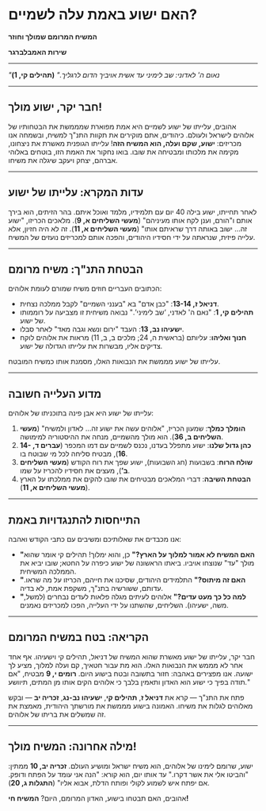 # האם ישוע באמת עלה לשמיים?

**המשיח המרומם שמולך וחוזר**

**שירות האמבלברגר**

---

_"נאום ה' לאדוני: שב לימיני עד אשית אויביך הדום לרגליך."_
**(תהילים קי, 1)**

---

## חבר יקר, ישוע מולך!

אהובים, עלייתו של ישוע לשמיים היא אמת מפוארת שמממשת את הבטחותיו של אלוהים לישראל ולעולם. כיהודים, אתם מוקירים את תקוות התנ"ך למשיח, ובשמחה אנו מכריזים: **ישוע, שקם ועלה, הוא המשיח הזה**! עלייתו הגופנית מאשרת את ניצחונו, מקימה את מלכותו ומבטיחה את שובו. בואו נחקור את האמת הזו, בוטחים באלוהי אברהם, יצחק ויעקב שיגלה את משיחו.

---

## עדות המקרא: עלייתו של ישוע

לאחר תחייתו, ישוע בילה 40 יום עם תלמידיו, מלמד ואוכל איתם. בהר הזיתים, הוא בירך אותם ו"הורם, וענן לקח אותו מעיניהם" (**מעשי השליחים א, 9**). מלאכים הכריזו, "ישוע זה… ישוב באותה דרך שראיתם אותו" (**מעשי השליחים א, 11**). זה לא היה חזיון, אלא עלייה פיזית, שנראתה על ידי חסידיו היהודים, והפכה אותם למכריזים נועזים של המשיח.

---

## הבטחת התנ"ך: משיח מרומם

הכתובים העבריים חוזים משיח שמורם לעומת אלוהים:

- **דניאל ז, 13-14**: "כבן אדם" בא "בענני השמיים" לקבל ממלכה נצחית.
- **תהילים קי, 1**: "נאם ה' לאדני, ‘שב לימיני’." נבואה משיחית זו מצביעה על רוממותו של ישוע.
- **ישעיהו נב, 13**: העבד "ירום ונשא וגבה מאד" לאחר סבלו.
- **חנוך ואליהו**: עליותם (בראשית ה, 24; מלכים ב, ב, 11) מראות את אלוהים לוקח צדיקים אליו, מבשרות את עלייתו הגדולה של ישוע.

עלייתו של ישוע מממשת את הנבואות האלו, מסמנת אותו כמשיח המובטח.

---

## מדוע העלייה חשובה

עלייתו של ישוע היא אבן פינה בתוכניתו של אלוהים:

1. **הומלך כמלך**: שמעון הכריז, "אלוהים עשה את ישוע זה… לאדון ולמשיח" (**מעשי השליחים ב, 36**). הוא מולך מהשמיים, מנחה את ההיסטוריה למימושה.
2. **כהן גדול שלנו**: ישוע מתפלל בעדנו, נכנס לשמיים עם דמו המכפר (**עברים ד, 14-16**), מבטיח סליחה לכל מי שבוטח בו.
3. **שולח הרוח**: בשבועות (חג השבועות), ישוע שפך את רוח הקודש (**מעשי השליחים ב’**), מעצים את חסידיו להכריז על שמו.
4. **הבטחת השיבה**: דברי המלאכים מבטיחים את שובו להקים את ממלכתו על הארץ (**מעשי השליחים א, 11**).

---

## התייחסות להתנגדויות באמת

אנו מכבדים את שאלותיכם ומשיבים עם כתבי הקודש ואהבה:

- **"האם המשיח לא אמור למלוך על הארץ?"** כן, והוא ימלוך! תהילים קי אומר שהוא מולך "עד" שנוצחו אויביו. ביאתו הראשונה של ישוע כיפרה על החטא; שובו יביא את הממלכה המשיחית.
- **"האם זה מיתוס?"** התלמידים היהודים, שסיכנו את חייהם, הכריזו על מה שראו. עדותם, ששורשיה בתנ"ך, משקפת אמת, לא בדיה.
- **"למה כל כך מעט עדים?"** אלוהים לעיתים מגלה פלאות לעדים נבחרים (למשל, משה, ישעיהו). השליחים, שהשתנו על ידי העלייה, הפכו למכריזים נאמנים.

---

## הקריאה: בטח במשיח המרומם

חבר יקר, עלייתו של ישוע מאשרת שהוא המשיח של דניאל, תהילים קי וישעיהו. אף אחד אחר לא מממש את הנבואות האלו. הוא מת עבור חטאיך, קם ועלה למלוך, מציע לך ישועה. אנו מפצירים באהבה: חזור בתשובה ובטח בישוע היום. **רומים י, 9** מבטיח, "אם תודה בפיך כי ישוע הוא האדון ותאמין בלבך כי אלוהים הקים אותו מן המתים, תיוושע."

פתח את התנ"ך — קרא את **דניאל ז**, **תהילים קי**, **ישעיהו נב-נג**, **זכריה יב** — ובקש מאלוהים לגלות את משיחו. האמונה בישוע מממשת את מורשתך היהודית, מאמצת את זה שמשלים את בריתו של אלוהים.

---

## מילה אחרונה: המשיח מולך!

ישוע, שרומם לימינו של אלוהים, הוא משיח ישראל ומושיע העולם. **זכריה יב, 10** ממתין: "והביטו אלי את אשר דקרו." עד אותו יום, הוא קורא: "הנה אני עומד על הפתח ודופק. אם יפתח איש לשמוע לקולי ופותח הדלת, אבוא אליו" (**התגלות ג, 20**).

אהובים, האם תבטחו בישוע, האדון המרומם, היום? **המשיח חי!**
